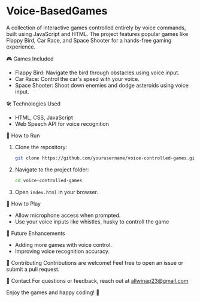 # Voice-BasedGames

A collection of interactive games controlled entirely by voice commands, built using JavaScript and HTML. The project features popular games like Flappy Bird, Car Race, and Space Shooter for a hands-free gaming experience.

 🎮 Games Included
- Flappy Bird: Navigate the bird through obstacles using voice input.
- Car Race: Control the car's speed with your voice.
- Space Shooter: Shoot down enemies and dodge asteroids using voice input.

 🛠️ Technologies Used
- HTML, CSS, JavaScript
- Web Speech API for voice recognition
  
🚀 How to Run
1. Clone the repository:
   ```bash
   git clone https://github.com/yourusername/voice-controlled-games.git
   ```
2. Navigate to the project folder:
   ```bash
   cd voice-controlled-games
   ```
3. Open `index.html` in your browser.

🎤 How to Play
- Allow microphone access when prompted.
- Use your voice inputs like whistles, husky to controll the game

📌 Future Enhancements
- Adding more games with voice control.
- Improving voice recognition accuracy.

💬 Contributing
Contributions are welcome! Feel free to open an issue or submit a pull request.

📧 Contact
For questions or feedback, reach out at allwinap23@gmail.com

Enjoy the games and happy coding! 🎉

